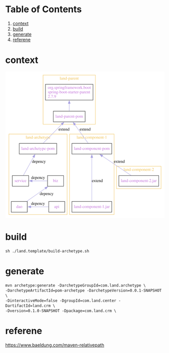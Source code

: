 
# Table of Contents

1.  [context](#org2df5ab2)
2.  [build](#orgd2be5b6)
3.  [generate](#org90e7593)
4.  [referene](#org4ae4afa)



<a id="org2df5ab2"></a>

# context

![img](project-depency.svg "模块依赖关系")  


<a id="orgd2be5b6"></a>

# build

    sh ./land.template/build-archetype.sh


<a id="org90e7593"></a>

# generate

    mvn archetype:generate -DarchetypeGroupId=com.land.archetype \
    -DarchetypeArtifactId=pom-archetype -DarchetypeVersion=0.0.1-SNAPSHOT \
    -DinteractiveMode=false -DgroupId=com.land.center -DartifactId=land.crm \
    -Dversion=0.1.0-SNAPSHOT -Dpackage=com.land.crm \


<a id="org4ae4afa"></a>

# referene

<https://www.baeldung.com/maven-relativepath>  

